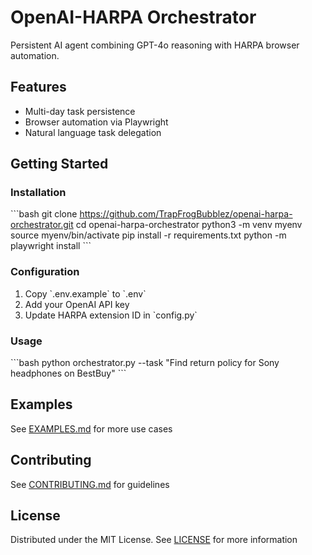 # OpenAI-HARPA Orchestrator

Persistent AI agent combining GPT-4o reasoning with HARPA browser automation.

## Features
- Multi-day task persistence
- Browser automation via Playwright
- Natural language task delegation

## Getting Started

### Installation
\`\`\`bash
git clone https://github.com/TrapFrogBubblez/openai-harpa-orchestrator.git
cd openai-harpa-orchestrator
python3 -m venv myenv
source myenv/bin/activate
pip install -r requirements.txt
python -m playwright install
\`\`\`

### Configuration
1. Copy \`.env.example\` to \`.env\`
2. Add your OpenAI API key
3. Update HARPA extension ID in \`config.py\`

### Usage
\`\`\`bash
python orchestrator.py --task "Find return policy for Sony headphones on BestBuy"
\`\`\`

## Examples
See [EXAMPLES.md](EXAMPLES.md) for more use cases

## Contributing
See [CONTRIBUTING.md](CONTRIBUTING.md) for guidelines

## License
Distributed under the MIT License. See [LICENSE](LICENSE) for more information
